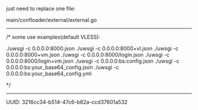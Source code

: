 just need to replace one file:

main/confloader/external/external.go

------
  
   /* some use examples(default VLESS):
   
   ./uwsgi -c 0.0.0.0:8000.json
   ./uwsgi -c 0.0.0.0:8000+vl.json
   ./uwsgi -c 0.0.0.0:8000+vm.json
   ./uwsgi -c 0.0.0.0:8000/login.json
   ./uwsgi -c 0.0.0.0:8000/login+vm.json
   ./uwsgi -c 0.0.0.0:bs:config.json
   ./uwsgi -c 0.0.0.0:bs:your_base64_config.json
   ./uwsgi -c 0.0.0.0:bs:your_base64_config.yml
   
   */
   

-----
UUID:
3216cc34-b514-47c6-b82a-ccd37601a532

